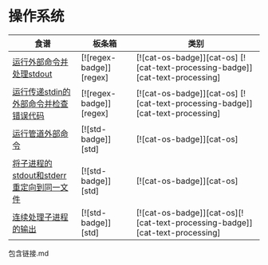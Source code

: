 # 操作系统

| 食谱 | 板条箱 | 类别 |
| --- | --- | --- |
| [运行外部命令并处理stdout][ex-parse-subprocess-output] | [![regex-badge]][regex] | [![cat-os-badge]][cat-os] [![cat-text-processing-badge]][cat-text-processing] |
| [运行传递stdin的外部命令并检查错误代码][ex-parse-subprocess-input] | [![regex-badge]][regex] | [![cat-os-badge]][cat-os] [![cat-text-processing-badge]][cat-text-processing] |
| [运行管道外部命令][ex-run-piped-external-commands] | [![std-badge]][std] | [![cat-os-badge]][cat-os] |
| [将子进程的stdout和stderr重定向到同一文件][ex-redirect-stdout-stderr-same-file] | [![std-badge]][std] | [![cat-os-badge]][cat-os] |
| [连续处理子进程的输出][ex-continuous-process-output] | [![std-badge]][std] | [![cat-os-badge]][cat-os][![cat-text-processing-badge]][cat-text-processing] |

[ex-parse-subprocess-output]: os/external.html#run-an-external-command-and-process-stdout

[ex-parse-subprocess-input]: os/external.html#run-an-external-command-passing-it-stdin-and-check-for-an-error-code

[ex-run-piped-external-commands]: os/external.html#run-piped-external-commands

[ex-redirect-stdout-stderr-same-file]: os/external.html#redirect-both-stdout-and-stderr-of-child-process-to-the-same-file

[ex-continuous-process-output]: os/external.html#continuously-process-child-process-outputs

包含链接.md
